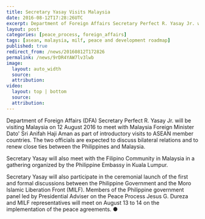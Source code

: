 ```yaml
---
title: Secretary Yasay Visits Malaysia
date: 2016-08-12T17:28:26UTC
excerpt: Department of Foreign Affairs Secretary Perfect R. Yasay Jr. will have a three-day visit to Malaysia on 12 August to meet with Malaysia Foreign Minister Dato' Sri Anifah Haji Aman as part of introductory visits to ASEAN member countries.
layout: post
categories: [peace_process, foreign_affairs]
tags: [asean, malaysia, milf, peace and development roadmap]
published: true
redirect_from: /news/20160812T172826
permalink: /news/9rDR4YAW7lv3lwb
image:
  layout: auto_width
  source: 
  attribution: 
video:
  layout: top | bottom
  source: 
  attribution: 
---
```


Department of Foreign Affairs (DFA) Secretary Perfect R. Yasay Jr. will be visiting Malaysia on 12 August 2016 to meet with Malaysia Foreign Minister Dato' Sri Anifah Haji Aman as part of introductory visits to ASEAN member countries. The two officials are expected to discuss bilateral relations and to renew close ties between the Philippines and Malaysia.

Secretary Yasay will also meet with the Filipino Community in Malaysia in a gathering organized by the Philippine Embassy in Kuala Lumpur.

Secretary Yasay will also participate in the ceremonial launch of the first and formal discussions between the Philippine Government and the Moro Islamic Liberation Front (MILF). Members of the Philippine government panel led by Presidential Adviser on the Peace Process Jesus G. Dureza and MILF representatives will meet on August 13 to 14 on the implementation of the peace agreements.
&#x25cf;


